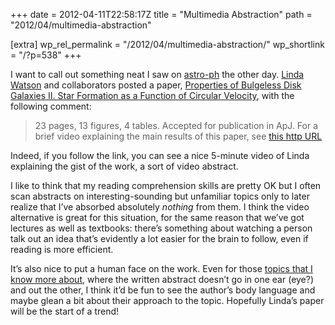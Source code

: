+++
date = 2012-04-11T22:58:17Z
title = "Multimedia Abstraction"
path = "2012/04/multimedia-abstraction"

[extra]
wp_rel_permalink = "/2012/04/multimedia-abstraction/"
wp_shortlink = "/?p=538"
+++

I want to call out something neat I saw on
[astro-ph](http://arxiv.org/list/astro-ph/recent) the other day.
[Linda Watson](http://www.sc.eso.org/~lwatson/) and collaborators posted a
paper,
[Properties of Bulgeless Disk Galaxies II. Star Formation as a Function of Circular Velocity](http://arxiv.org/abs/1204.1555),
with the following comment:

> 23 pages, 13 figures, 4 tables. Accepted for publication in ApJ. For a brief
> video explaining the main results of this paper, see
> [this http URL](http://www.cfa.harvard.edu/sma/postDocs/)

Indeed, if you follow the link, you can see a nice 5-minute video of Linda
explaining the gist of the work, a sort of video abstract.

I like to think that my reading comprehension skills are pretty OK but I often
scan abstracts on interesting-sounding but unfamiliar topics only to later
realize that I’ve absorbed absolutely _nothing_ from them. I think the video
alternative is great for this situation, for the same reason that we’ve got
lectures as well as textbooks: there’s something about watching a person talk
out an idea that’s evidently a lot easier for the brain to follow, even if
reading is more efficient.

It’s also nice to put a human face on the work. Even for those
[topics that I know more about](http://arxiv.org/abs/1203.0330), where the
written abstract doesn’t go in one ear (eye?) and out the other, I think it’d
be fun to see the author’s body language and maybe glean a bit about their
approach to the topic. Hopefully Linda’s paper will be the start of a trend!
